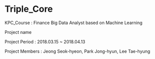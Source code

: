 # Triple_Core

KPC_Course : Finance Big Data Analyst based on Machine Learning

Project name

Project Period : 2018.03.15 ~ 2018.04.13

Project Members : Jeong Seok-hyeon, Park Jong-hyun, Lee Tae-hyung

